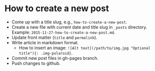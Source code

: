 # How to create a new post

* Come up with a title slug, e.g., `how-to-create-a-new-post`.
* Create a new file with current date and title slug in `_posts` directory. Example: `2015-11-27-how-to-create-a-new-post.md`.
* Update front matter (`title` and `permalink`).
* Write article in markdown format.
    * How to insert an image: 
      `![Alt text](/path/to/img.jpg "Optional title"){: .img-polaroid}`.
* Commit new post files in gh-pages branch.
* Push changes to github.

